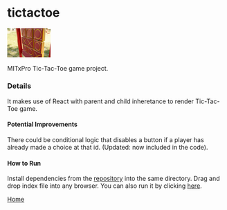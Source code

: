 # tictactoe

<img src="tictactoe.jpg" width='100'/>

MITxPro Tic-Tac-Toe game project.
### Details 
It makes use of React with parent and child inheretance to render Tic-Tac-Toe game.
#### Potential Improvements
There could be conditional logic that disables a button if a player has already made a choice at that id. (Updated: now included in the code).
#### How to Run
Install dependencies from the [repository](https://github.com/TaylorCharlesHall/tictactoe) into the same directory. Drag and drop index file into any browser. You can also run it by clicking [here](https://taylorcharleshall.github.io/tictactoe).

[Home](https://taylorcharleshall.github.io)
